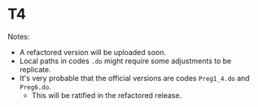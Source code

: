 # T4

Notes:
- A refactored version will be uploaded soon.
- Local paths in codes `.do` might require some adjustments to be replicate.
- It's very probable that the official versions are codes `Preg1_4.do` and  `Preg6.do`.
    - This will be ratified in the refactored release.
